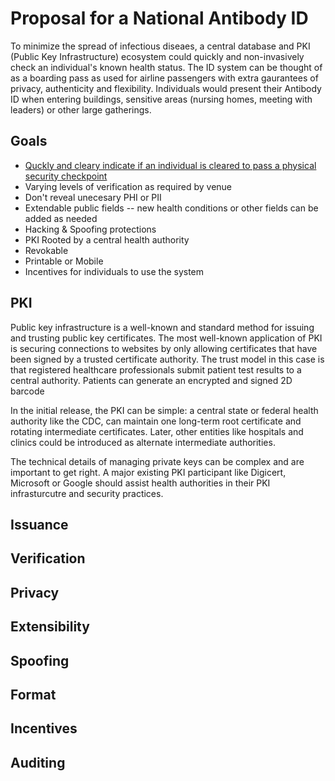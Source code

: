 # Proposal for a National Antibody ID
To minimize the spread of infectious diseaes, a central database and PKI (Public Key Infrastructure) ecosystem could quickly and non-invasively check an individual's known health status. The ID system can be thought of as a boarding pass as used for airline passengers with extra gaurantees of privacy, authenticity and flexibility. Individuals would present their Antibody ID when entering buildings, sensitive areas (nursing homes, meeting with leaders) or other large gatherings.

## Goals
- [Quckly and cleary indicate if an individual is cleared to pass a physical security checkpoint](#Verification)
- Varying levels of verification as required by venue
- Don't reveal unecesary PHI or PII
- Extendable public fields -- new health conditions or other fields can be added as needed
- Hacking & Spoofing protections
- PKI Rooted by a central health authority
- Revokable
- Printable or Mobile
- Incentives for individuals to use the system


## PKI
Public key infrastructure is a well-known and standard method for issuing and trusting public key certificates. The most well-known application of PKI is securing connections to websites by only allowing certificates that have been signed by a trusted certificate authority. The trust model in this case is that registered healthcare professionals submit patient test results to a central authority. Patients can generate an encrypted and signed 2D barcode 

In the initial release, the PKI can be simple: a central state or federal health authority like the CDC, can maintain one long-term root certificate and rotating intermediate certificates. Later, other entities like hospitals and clinics could be introduced as alternate intermediate authorities. 

The technical details of managing private keys can be complex and are important to get right. A major existing PKI participant like Digicert, Microsoft or Google should assist health authorities in their PKI infrasturcutre and security practices.

## Issuance


## Verification
## Privacy
## Extensibility
## Spoofing
## Format
## Incentives
## Auditing

